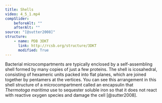 ```yaml
---
title: Shells
video: 4_5_1.mp4
compSlider:
    beforeAlt: ""
    afterAlt: ""
source: "[@sutter2008]"
structure:
    - name: PDB 3DKT
      link: http://rcsb.org/structure/3DKT
      modified: True
---
```

Bacterial microcompartments are typically enclosed by a self-assembling shell formed by many copies of just a few proteins. The shell is icosahedral, consisting of hexameric units packed into flat planes, which are joined together by pentamers at the vertices. You can see this arrangement in this shell structure of a microcompartment called an encapsulin that *Thermotoga maritima* use to sequester soluble iron so that it does not react with reactive oxygen species and damage the cell [@sutter2008].

